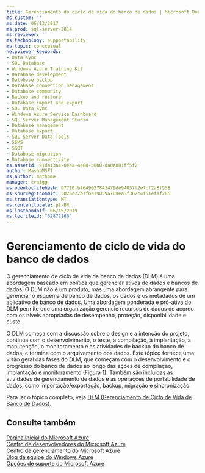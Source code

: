 ```yaml
---
title: Gerenciamento do ciclo de vida do banco de dados | Microsoft Docs
ms.custom: ''
ms.date: 06/13/2017
ms.prod: sql-server-2014
ms.reviewer: ''
ms.technology: supportability
ms.topic: conceptual
helpviewer_keywords:
- Data sync
- SQL Database
- Windows Azure Training Kit
- Database development
- Database backup
- Database connection management
- Database community
- Backup and restore
- Database import and export
- SQL Data Sync
- Windows Azure Service Dashboard
- SQL Server Management Studio
- Database management
- Database export
- SQL Server Data Tools
- SSMS
- SSDT
- Database migration
- Database connectivity
ms.assetid: 91da13a4-0eea-4e88-b608-dada881ff5f2
author: MashaMSFT
ms.author: mathoma
manager: craigg
ms.openlocfilehash: 07710fbf649037843479de94057f2efcf2a8f558
ms.sourcegitcommit: 3026c22b7fba19059a769ea5f367c4f51efaf286
ms.translationtype: MT
ms.contentlocale: pt-BR
ms.lasthandoff: 06/15/2019
ms.locfileid: "62872166"
---
```

# <a name="database-lifecycle-management"></a>Gerenciamento de ciclo de vida do banco de dados
  O gerenciamento de ciclo de vida de banco de dados (DLM) é uma abordagem baseado em política que gerenciar ativos de dados e bancos de dados. O DLM não é um produto, mas uma abordagem abrangente para gerenciar o esquema de banco de dados, os dados e os metadados de um aplicativo de banco de dados. Uma abordagem ponderada e pró-ativa do DLM permite que uma organização gerencie recursos de dados de acordo com os níveis apropriadas de desempenho, proteção, disponibilidade e custo.  
  
 O DLM começa com a discussão sobre o design e a intenção do projeto, continua com o desenvolvimento, o teste, a compilação, a implantação, a manutenção, o monitoramento e as atividades de backup do banco de dados, e termina com o arquivamento dos dados. Este tópico fornece uma visão geral das fases do DLM, que começam com o desenvolvimento e o progresso do banco de dados ao longo das ações de compilação, implantação e monitoramento (Figura 1). Também são incluídas as atividades de gerenciamento de dados e as operações de portabilidade de dados, como importação/exportação, backup, migração e sincronização.  
  
 Para ler o tópico completo, veja [DLM (Gerenciamento de Ciclo de Vida de Banco de Dados)](https://go.microsoft.com/fwlink/?LinkId=276949).  
  
## <a name="see-also"></a>Consulte também  
 [Página inicial do Microsoft Azure](http://www.windowsazure.com/)   
 [Centro de desenvolvedores do Microsoft Azure](http://www.windowsazure.com/develop/overview/)   
 [Centro de gerenciamento do Microsoft Azure](http://www.windowsazure.com/manage/overview/)   
 [Blog da equipe do Windows Azure](http://www.windowsazure.com/community/blog/)   
 [Opções de suporte do Microsoft Azure](http://www.windowsazure.com/support/contact/)  
  
  
